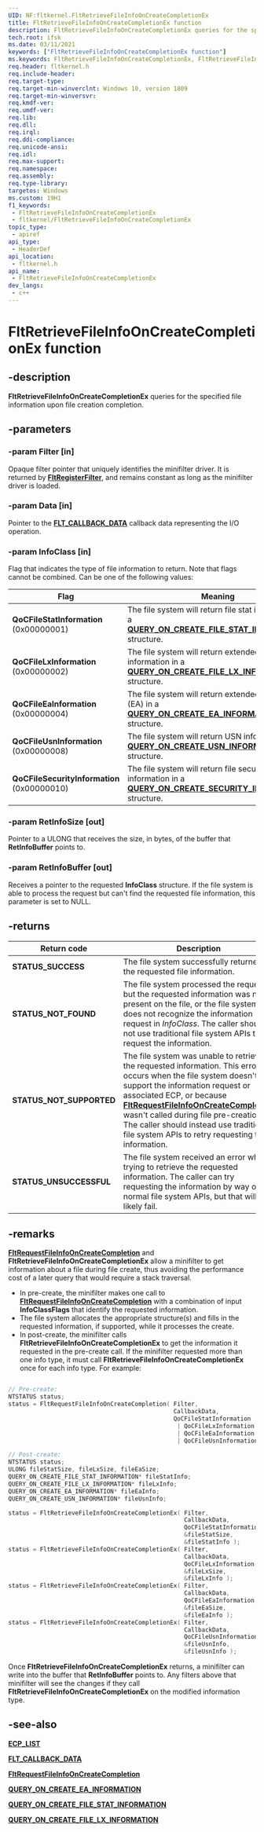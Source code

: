 ```yaml
---
UID: NF:fltkernel.FltRetrieveFileInfoOnCreateCompletionEx
title: FltRetrieveFileInfoOnCreateCompletionEx function
description: FltRetrieveFileInfoOnCreateCompletionEx queries for the specified file information upon file creation completion.
tech.root: ifsk
ms.date: 03/11/2021
keywords: ["FltRetrieveFileInfoOnCreateCompletionEx function"]
ms.keywords: FltRetrieveFileInfoOnCreateCompletionEx, FltRetrieveFileInfoOnCreateCompletion
req.header: fltkernel.h
req.include-header: 
req.target-type: 
req.target-min-winverclnt: Windows 10, version 1809
req.target-min-winversvr: 
req.kmdf-ver: 
req.umdf-ver: 
req.lib: 
req.dll: 
req.irql: 
req.ddi-compliance: 
req.unicode-ansi: 
req.idl: 
req.max-support: 
req.namespace: 
req.assembly: 
req.type-library: 
targetos: Windows
ms.custom: 19H1
f1_keywords:
 - FltRetrieveFileInfoOnCreateCompletionEx
 - fltkernel/FltRetrieveFileInfoOnCreateCompletionEx
topic_type:
 - apiref
api_type:
 - HeaderDef
api_location:
 - fltkernel.h
api_name:
 - FltRetrieveFileInfoOnCreateCompletionEx
dev_langs:
 - c++
---
```


# FltRetrieveFileInfoOnCreateCompletionEx function

## -description

**FltRetrieveFileInfoOnCreateCompletionEx** queries for the specified file information upon file creation completion.

## -parameters

### -param Filter [in]

Opaque filter pointer that uniquely identifies the minifilter driver. It is returned by [**FltRegisterFilter**](nf-fltkernel-fltregisterfilter.md), and remains constant as long as the minifilter driver is loaded.

### -param Data [in]

Pointer to the [**FLT_CALLBACK_DATA**](ns-fltkernel-_flt_callback_data.md) callback data representing the I/O operation.

### -param InfoClass [in]

Flag that indicates the type of file information to return. Note that flags cannot be combined. Can be one of the following values:

| Flag | Meaning |
| ---- | ------- |
| **QoCFileStatInformation** (0x00000001) | The file system will return file stat information in a [**QUERY_ON_CREATE_FILE_STAT_INFORMATION**](../ntifs/ns-ntifs-query_on_create_file_stat_information.md) structure. |
| **QoCFileLxInformation** (0x00000002) | The file system will return extended Linux-like information in a [**QUERY_ON_CREATE_FILE_LX_INFORMATION**](../ntifs/ns-ntifs-query_on_create_file_lx_information.md) structure. |
| **QoCFileEaInformation** (0x00000004) | The file system will return extended attributes (EA) in a [**QUERY_ON_CREATE_EA_INFORMATION**](../ntifs/ns-ntifs-query_on_create_ea_information.md) structure. |
| **QoCFileUsnInformation** (0x00000008) | The file system will return USN information in a [**QUERY_ON_CREATE_USN_INFORMATION**](../ntifs/ns-ntifs-query_on_create_usn_information.md) structure. |
| **QoCFileSecurityInformation** (0x00000010) | The file system will return file security information in a [**QUERY_ON_CREATE_SECURITY_INFORMATION**](../ntifs/ns-ntifs-query_on_create_security_information.md) structure. |

### -param RetInfoSize [out]

Pointer to a ULONG that receives the size, in bytes, of the buffer that **RetInfoBuffer** points to.

### -param RetInfoBuffer [out]

Receives a pointer to the requested **InfoClass** structure. If the file system is able to process the request but can't find the requested file information, this parameter is set to NULL.

## -returns

| Return code | Description |
| ----------- | ----------- |
| **STATUS_SUCCESS** | The file system successfully returned the requested file information. |
| **STATUS_NOT_FOUND** | The file system processed the request, but the requested information was not present on the file, or the file system does not recognize the information request in *InfoClass*. The caller should not use traditional file system APIs to request the information. |
| **STATUS_NOT_SUPPORTED** | The file system was unable to retrieve the requested information. This error occurs when the file system doesn't support the information request or associated ECP, or because [**FltRequestFileInfoOnCreateCompletion**](nf-fltkernel-fltrequestfileinfooncreatecompletion.md) wasn't called during file pre-creation. The caller should instead use traditional file system APIs to retry requesting the information. |
| **STATUS_UNSUCCESSFUL** | The file system received an error while trying to retrieve the requested information. The caller can try requesting the information by way of normal file system APIs, but that will likely fail. |

## -remarks

[**FltRequestFileInfoOnCreateCompletion**](nf-fltkernel-fltrequestfileinfooncreatecompletion.md) and **FltRetrieveFileInfoOnCreateCompletionEx** allow a minifilter to get information about a file during file create, thus avoiding the performance cost of a later query that would require a stack traversal.

- In pre-create, the minifilter makes one call to [**FltRequestFileInfoOnCreateCompletion**](nf-fltkernel-fltrequestfileinfooncreatecompletion.md) with a combination of input **InfoClassFlags** that identify the requested information.
- The file system allocates the appropriate structure(s) and fills in the requested information, if supported, while it processes the create.
- In post-create, the minifilter calls **FltRetrieveFileInfoOnCreateCompletionEx** to get the information it requested in the pre-create call. If the minifilter requested more than one info type, it must call **FltRetrieveFileInfoOnCreateCompletionEx** once for each info type. For example:

``` c

// Pre-create:
NTSTATUS status;
status = FltRequestFileInfoOnCreateCompletion( Filter,
                                               CallbackData,
                                               QoCFileStatInformation
                                                | QoCFileLxInformation
                                                | QoCFileEaInformation 
                                                | QoCFileUsnInformation );

// Post-create:
NTSTATUS status;
ULONG fileStatSize, fileLxSize, fileEaSize;
QUERY_ON_CREATE_FILE_STAT_INFORMATION* fileStatInfo;
QUERY_ON_CREATE_FILE_LX_INFORMATION* fileLxInfo;
QUERY_ON_CREATE_EA_INFORMATION* fileEaInfo;
QUERY_ON_CREATE_USN_INFORMATION* fileUsnInfo;

status = FltRetrieveFileInfoOnCreateCompletionEx( Filter,
                                                  CallbackData,
                                                  QoCFileStatInformation,
                                                  &fileStatSize,
                                                  &fileStatInfo );
status = FltRetrieveFileInfoOnCreateCompletionEx( Filter,
                                                  CallbackData,
                                                  QoCFileLxInformation,
                                                  &fileLxSize,
                                                  &fileLxInfo );
status = FltRetrieveFileInfoOnCreateCompletionEx( Filter,
                                                  CallbackData,
                                                  QoCFileEaInformation, 
                                                  &fileEaSize, 
                                                  &fileEaInfo );
status = FltRetrieveFileInfoOnCreateCompletionEx( Filter,
                                                  CallbackData,
                                                  QoCFileUsnInformation, 
                                                  &fileUsnInfo, 
                                                  &fileUsnInfo );
```

Once **FltRetrieveFileInfoOnCreateCompletionEx** returns, a minifilter can write into the buffer that **RetInfoBuffer** points to. Any filters above that minifilter will see the changes if they call **FltRetrieveFileInfoOnCreateCompletionEx** on the modified information type.

## -see-also

[**ECP_LIST**](/previous-versions/windows/hardware/drivers/ff540148(v=vs.85))

[**FLT_CALLBACK_DATA**](ns-fltkernel-_flt_callback_data.md)

[**FltRequestFileInfoOnCreateCompletion**](nf-fltkernel-fltrequestfileinfooncreatecompletion.md)

[**QUERY_ON_CREATE_EA_INFORMATION**](../ntifs/ns-ntifs-query_on_create_ea_information.md)

[**QUERY_ON_CREATE_FILE_STAT_INFORMATION**](../ntifs/ns-ntifs-query_on_create_file_stat_information.md)

[**QUERY_ON_CREATE_FILE_LX_INFORMATION**](../ntifs/ns-ntifs-query_on_create_file_lx_information.md)
